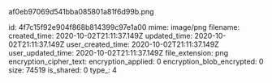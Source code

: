 af0eb97069d541bba085801a81f6d99b.png

id: 4f7c15f92e904f868b814399c97e1a00
mime: image/png
filename: 
created_time: 2020-10-02T21:11:37.149Z
updated_time: 2020-10-02T21:11:37.149Z
user_created_time: 2020-10-02T21:11:37.149Z
user_updated_time: 2020-10-02T21:11:37.149Z
file_extension: png
encryption_cipher_text: 
encryption_applied: 0
encryption_blob_encrypted: 0
size: 74519
is_shared: 0
type_: 4